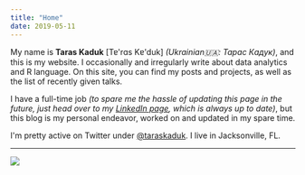 ```yaml
---
title: "Home"
date: 2019-05-11
---
```


My name is __Taras Kaduk__ [Tɐ'rɑs Kɐ'duk] _(Ukrainian🇺🇦: Тарас Кадук)_, and this is my website. I occasionally and irregularly write about data analytics and R language. On this site, you can find my posts and projects, as well as the list of recently given talks.

I have a full-time job _(to spare me the hassle of updating this page in the future, just head over to my [LinkedIn page](https://www.linkedin.com/in/taraskaduk), which is always up to date)_, but this blog is my personal endeavor, worked on and updated in my spare time.

I'm pretty active on Twitter under [@taraskaduk](https://twitter.com/taraskaduk). I live in Jacksonville, FL.

---
![](/photo_tc.jpg)
